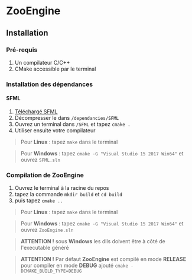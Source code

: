 # ZooEngine

## Installation

### Pré-requis

1. Un compilateur C/C++
1. CMake accessible par le terminal

### Installation des dépendances

#### SFML

1. [Téléchargé SFML](https://www.sfml-dev.org/files/SFML-2.5.0-sources.zip)
1. Décompresser le dans `/dependancies/SFML`
1. Ouvrez un terminal dans `/SFML` et tapez `cmake .`
1. Utiliser ensuite votre compilateur

> Pour **Linux** : tapez `make` dans le terminal

> Pour **Windows** : tapez `cmake -G "Visual Studio 15 2017 Win64"` et ouvrez `SFML.sln`

### Compilation de ZooEngine

1. Ouvrez le terminal à la racine du repos
1. tapez la commande `mkdir build` et `cd build`
1. puis tapez `cmake ..`

> Pour **Linux** : tapez `make` dans le terminal

> Pour **Windows** : tapez `cmake -G "Visual Studio 15 2017 Win64"` et ouvrez `ZooEngine.sln`

> **ATTENTION !** sous **Windows** les dlls doivent être à côté de l'executable généré

> **ATTENTION !** Par défaut **ZooEngine** est compilé en mode **RELEASE** pour compiler en mode **DEBUG** ajouté `cmake -DCMAKE_BUILD_TYPE=DEBUG`